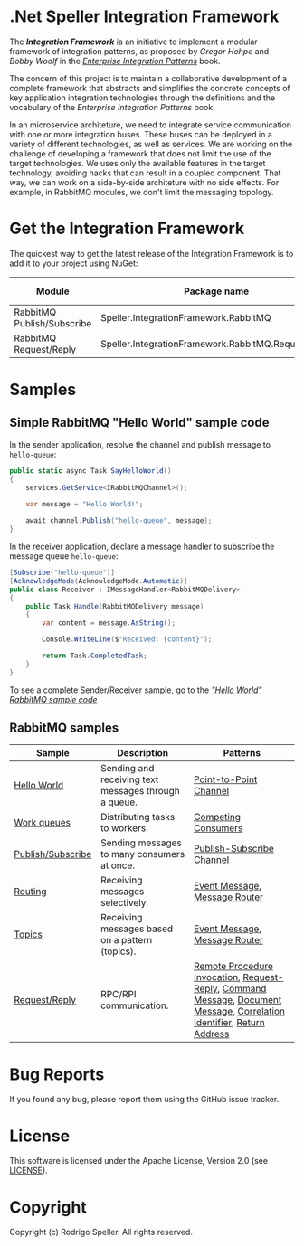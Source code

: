 # .Net Speller Integration Framework

The ***Integration Framework*** ia an initiative to implement a modular framework of integration patterns, as proposed by *Gregor Hohpe* and *Bobby Woolf* in the *[Enterprise Integration Patterns][EnterpriseIntegrationPatterns]* book.

The concern of this project is to maintain a collaborative development of a complete framework that abstracts and simplifies the concrete concepts of key application integration technologies through the definitions and the vocabulary of the *Enterprise Integration Patterns* book.

In an microservice architeture, we need to integrate service communication with one or more integration buses. These buses can be deployed in a variety of different technologies, as well as services. We are working on the challenge of developing a framework that does not limit the use of the target technologies. We uses only the available features in the target technology, avoiding hacks that can result in a coupled component. That way, we can work on a side-by-side architeture with no side effects. For example, in RabbitMQ modules, we don't limit the messaging topology.

# Get the Integration Framework
The quickest way to get the latest release of the Integration Framework is to add it to your project using NuGet:

|Module|Package name|Latest version|
|------|------------|--------------|
|RabbitMQ Publish/Subscribe|Speller.IntegrationFramework.RabbitMQ|[![NuGet][badge:nuget:Speller.IntegrationFramework.RabbitMQ]][nuget:Speller.IntegrationFramework.RabbitMQ]|
|RabbitMQ Request/Reply|Speller.IntegrationFramework.RabbitMQ.RequestReply|[![NuGet][badge:nuget:Speller.IntegrationFramework.RabbitMQ.RequestReply]][nuget:Speller.IntegrationFramework.RabbitMQ.RequestReply]|

# Samples

## Simple RabbitMQ "Hello World" sample code

In the sender application, resolve the channel and publish message to `hello-queue`:

```csharp
public static async Task SayHelloWorld()
{
    services.GetService<IRabbitMQChannel>();

    var message = "Hello World!";
    
    await channel.Publish("hello-queue", message);
}
```

In the receiver application, declare a message handler to subscribe the message queue `hello-queue`:

```csharp
[Subscribe("hello-queue")]
[AcknowledgeMode(AcknowledgeMode.Automatic)]
public class Receiver : IMessageHandler<RabbitMQDelivery>
{
    public Task Handle(RabbitMQDelivery message)
    {
        var content = message.AsString();

        Console.WriteLine($"Received: {content}");

        return Task.CompletedTask;
    }
}
```

To see a complete Sender/Receiver sample, go to the *["Hello World" RabbitMQ sample code][Sample01-HelloWorld]*

## RabbitMQ samples

|Sample|Description|Patterns|
|-|-|-|
|[Hello World][Sample01-HelloWorld]|Sending and receiving text messages through a queue.|[Point-to-Point Channel][PointToPointChannel]|
|[Work queues][Sample02-WorkQueues]|Distributing tasks to workers.|[Competing Consumers][CompetingConsumers]|
|[Publish/Subscribe][Sample03-PublishSubscribe]|Sending messages to many consumers at once.|[Publish-Subscribe Channel][PublishSubscribeChannel]
|[Routing][Sample04-Routing]|Receiving messages selectively.|[Event Message][EventMessage], [Message Router][MessageRouter]|
|[Topics][Sample05-Topics]|Receiving messages based on a pattern (topics).|[Event Message][EventMessage], [Message Router][MessageRouter]|
|[Request/Reply][Sample06-RPC]|RPC/RPI communication.|[Remote Procedure Invocation][RemoteProcedureInvocation], [Request-Reply][RequestReply], [Command Message][CommandMessage], [Document Message][DocumentMessage], [Correlation Identifier][CorrelationIdentifier], [Return Address][ReturnAddress]|

# Bug Reports
If you found any bug, please report them using the GitHub issue tracker.

# License
This software is licensed under the Apache License, Version 2.0 (see [LICENSE][LICENSE]).

# Copyright
Copyright (c) Rodrigo Speller. All rights reserved.

<!-- Common Links -->
[LICENSE]: LICENSE.txt

<!-- Nuget Packages Links -->
[nuget:Speller.IntegrationFramework.RabbitMQ]:              https://www.nuget.org/packages/Speller.IntegrationFramework.RabbitMQ/
[nuget:Speller.IntegrationFramework.RabbitMQ.RequestReply]: https://www.nuget.org/packages/Speller.IntegrationFramework.RabbitMQ.RequestReply/

[badge:nuget:Speller.IntegrationFramework.RabbitMQ]:                https://img.shields.io/nuget/v/Speller.IntegrationFramework.RabbitMQ.svg?style=flat-square
[badge:nuget:Speller.IntegrationFramework.RabbitMQ.RequestReply]:   https://img.shields.io/nuget/v/Speller.IntegrationFramework.RabbitMQ.RequestReply.svg?style=flat-square

<!-- Sample Links -->
[Sample01-HelloWorld]:          samples/Speller.IntegrationPatterns.RabbitMQ/Sample01-HelloWorld
[Sample02-WorkQueues]:          samples/Speller.IntegrationPatterns.RabbitMQ/Sample02-WorkQueues
[Sample03-PublishSubscribe]:    samples/Speller.IntegrationPatterns.RabbitMQ/Sample03-PublishSubscribe
[Sample04-Routing]:             samples/Speller.IntegrationPatterns.RabbitMQ/Sample04-Routing
[Sample05-Topics]:              samples/Speller.IntegrationPatterns.RabbitMQ/Sample05-Topics
[Sample06-RPC]:                 samples/Speller.IntegrationPatterns.RabbitMQ/Sample06-RPC

<!-- Enterprise Integration Patterns Links-->
[EnterpriseIntegrationPatterns]:    https://www.enterpriseintegrationpatterns.com/
[CommandMessage]:                   https://www.enterpriseintegrationpatterns.com/patterns/messaging/CommandMessage.html
[CompetingConsumers]:               https://www.enterpriseintegrationpatterns.com/patterns/messaging/CompetingConsumers.html
[CorrelationIdentifier]:            https://www.enterpriseintegrationpatterns.com/patterns/messaging/CorrelationIdentifier.html
[DocumentMessage]:                  https://www.enterpriseintegrationpatterns.com/patterns/messaging/DocumentMessage.html
[EventMessage]:                     https://www.enterpriseintegrationpatterns.com/patterns/messaging/EventMessage.html
[MessageRouter]:                    https://www.enterpriseintegrationpatterns.com/patterns/messaging/MessageRouter.html
[PointToPointChannel]:              https://www.enterpriseintegrationpatterns.com/patterns/messaging/PointToPointChannel.html
[PublishSubscribeChannel]:          https://www.enterpriseintegrationpatterns.com/patterns/messaging/PublishSubscribeChannel.html
[RemoteProcedureInvocation]:        https://www.enterpriseintegrationpatterns.com/patterns/messaging/EncapsulatedSynchronousIntegration.html
[RequestReply]:                     https://www.enterpriseintegrationpatterns.com/patterns/messaging/RequestReply.html
[ReturnAddress]:                    https://www.enterpriseintegrationpatterns.com/patterns/messaging/ReturnAddress.html
